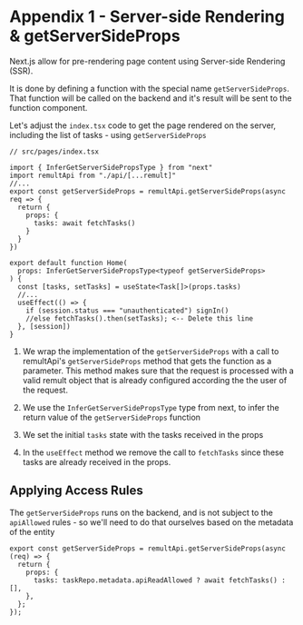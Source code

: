 # Appendix 1 - Server-side Rendering & getServerSideProps

Next.js allow for pre-rendering page content using Server-side Rendering (SSR).

It is done by defining a function with the special name `getServerSideProps`. That function will be called on the backend and it's result will be sent to the function component.

Let's adjust the `index.tsx` code to get the page rendered on the server, including the list of tasks - using `getServerSideProps`

```tsx{3-4,6-12,15,17,21}
// src/pages/index.tsx

import { InferGetServerSidePropsType } from "next"
import remultApi from "./api/[...remult]"
//...
export const getServerSideProps = remultApi.getServerSideProps(async req => {
  return {
    props: {
      tasks: await fetchTasks()
    }
  }
})

export default function Home(
  props: InferGetServerSidePropsType<typeof getServerSideProps>
) {
  const [tasks, setTasks] = useState<Task[]>(props.tasks)
  //...
  useEffect(() => {
    if (session.status === "unauthenticated") signIn()
    //else fetchTasks().then(setTasks); <-- Delete this line
  }, [session])
}
```

1. We wrap the implementation of the `getServerSideProps` with a call to remultApi's `getServerSideProps` method that gets the function as a parameter.
   This method makes sure that the request is processed with a valid remult object that is already configured according the the user of the request.

2. We use the `InferGetServerSidePropsType` type from next, to infer the return value of the `getServerSideProps` function

3. We set the initial `tasks` state with the tasks received in the props

4. In the `useEffect` method we remove the call to `fetchTasks` since these tasks are already received in the props.


## Applying Access Rules
The `getServerSideProps` runs on the backend, and is not subject to the `apiAllowed` rules - so we'll need to do that ourselves based on the metadata of the entity
```ts{4}
export const getServerSideProps = remultApi.getServerSideProps(async (req) => {
  return {
    props: {
      tasks: taskRepo.metadata.apiReadAllowed ? await fetchTasks() : [],
    },
  };
});
```